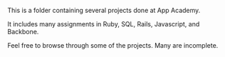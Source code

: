 This is a folder containing several projects done at App Academy.

It includes many assignments in Ruby, SQL, Rails, Javascript, and Backbone.

Feel free to browse through some of the projects. Many are incomplete.
